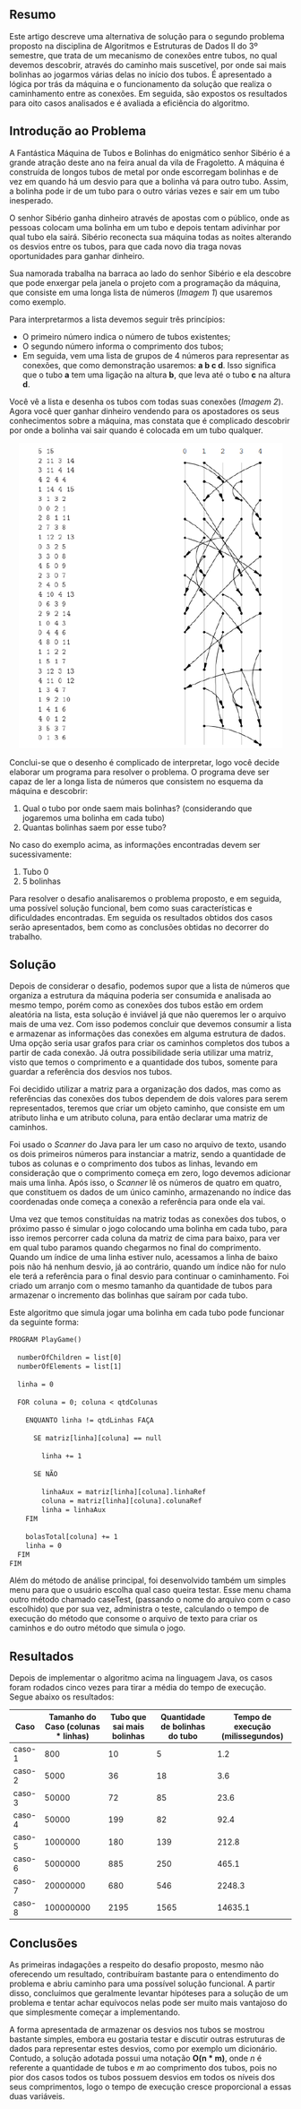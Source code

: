## Resumo

Este artigo descreve uma alternativa de solução para o segundo problema proposto na disciplina de Algoritmos e Estruturas de Dados II do 3º semestre, que trata de um mecanismo de conexões entre tubos, no qual devemos descobrir, através do caminho mais suscetível, por onde sai mais bolinhas ao jogarmos várias delas no início dos tubos. É apresentado a lógica por trás da máquina e o funcionamento da solução que realiza o caminhamento entre as conexões. Em seguida, são expostos os resultados para oito casos analisados e é avaliada a eficiência do algoritmo.

## Introdução ao Problema

A Fantástica Máquina de Tubos e Bolinhas do enigmático senhor Sibério é a grande atração deste ano na feira anual da vila de Fragoletto. A máquina é construída de longos tubos de metal por onde escorregam bolinhas e de vez em quando há um desvio para que a bolinha vá para outro tubo. Assim, a bolinha pode ir de um tubo para o outro várias vezes e sair em um tubo inesperado.

O senhor Sibério ganha dinheiro através de apostas com o público, onde as pessoas colocam uma bolinha em um tubo e depois tentam adivinhar por qual tubo ela sairá. Sibério reconecta sua máquina todas as noites alterando os desvios entre os tubos, para que cada novo dia traga novas oportunidades para ganhar dinheiro. 

Sua namorada trabalha na barraca ao lado do senhor Sibério e ela descobre que pode enxergar pela janela o projeto com a programação da máquina, que consiste em uma longa lista de números (*Imagem 1*) que usaremos como exemplo.

Para interpretarmos a lista devemos seguir três princípios:

* O primeiro número indica o número de tubos existentes;
* O segundo número informa o comprimento dos tubos;
* Em seguida, vem uma lista de grupos de 4 números para representar as conexões, que como demonstração usaremos: **a b c d**.
Isso significa que o tubo **a** tem uma ligação na altura **b**, que leva até o tubo **c** na altura **d**.

Você vê a lista e desenha os tubos com todas suas conexões (*Imagem 2*). Agora você quer ganhar dinheiro vendendo para os apostadores os seus conhecimentos sobre a máquina, mas constata que é complicado descobrir por onde a bolinha vai sair quando é colocada em um tubo qualquer.

<p align="center">
    <img src="assets/Example representation.png">
<p align="center">

Conclui-se que o desenho é complicado de interpretar, logo você decide elaborar um programa para resolver o problema. O programa deve ser capaz de ler a longa lista de números que consistem no esquema da máquina e descobrir:

1. Qual o tubo por onde saem mais bolinhas? (considerando que jogaremos uma bolinha em cada tubo)
2. Quantas bolinhas saem por esse tubo?

No caso do exemplo acima, as informações encontradas devem ser sucessivamente:
1. Tubo 0
2. 5 bolinhas

Para resolver o desafio analisaremos o problema proposto, e em seguida, uma possível solução funcional, bem como suas características e dificuldades encontradas. Em seguida os resultados obtidos dos casos serão apresentados, bem como as conclusões obtidas no decorrer do trabalho.

## Solução

Depois de considerar o desafio, podemos supor que a lista de números que organiza a estrutura da máquina poderia ser consumida e analisada ao mesmo tempo, porém como as conexões dos tubos estão em ordem aleatória na lista, esta solução é inviável já que não queremos ler o arquivo mais de uma vez. Com isso podemos concluir que devemos consumir a lista e armazenar as informações das conexões em alguma estrutura de dados. Uma opção seria usar grafos para criar os caminhos completos dos tubos a partir de cada conexão. Já outra possibilidade seria utilizar uma matriz, visto que temos o comprimento e a quantidade dos tubos, somente para guardar a referência dos desvios nos tubos.

Foi decidido utilizar a matriz para a organização dos dados, mas como as referências das conexões dos tubos dependem de dois valores para serem representados, teremos que criar um objeto caminho, que consiste em um atributo linha e um atributo coluna, para então declarar uma matriz de caminhos.

Foi usado o *Scanner* do Java para ler um caso no arquivo de texto, usando os dois primeiros números para instanciar a matriz, sendo a quantidade de tubos as colunas e o comprimento dos tubos as linhas, levando em consideração que o comprimento começa em zero, logo devemos adicionar mais uma linha. Após isso, o *Scanner* lê os números de quatro em quatro, que constituem os dados de um único caminho, armazenando no índice das coordenadas onde começa a conexão a referência para onde ela vai.

Uma vez que temos constituídas na matriz todas as conexões dos tubos, o próximo passo é simular o jogo colocando uma bolinha em cada tubo, para isso iremos percorrer cada coluna da matriz de cima para baixo, para ver em qual tubo paramos quando chegarmos no final do comprimento. Quando um índice de uma linha estiver nulo, acessamos a linha de baixo pois não há nenhum desvio, já ao contrário, quando um índice não for nulo ele terá a referência para o final desvio para continuar o caminhamento. Foi criado um arranjo com o mesmo tamanho da quantidade de tubos para armazenar o incremento das bolinhas que saíram por cada tubo.

Este algoritmo que simula jogar uma bolinha em cada tubo pode funcionar da seguinte forma:

```
PROGRAM PlayGame()

  numberOfChildren = list[0]
  numberOfElements = list[1]

  linha = 0

  FOR coluna = 0; coluna < qtdColunas
    
    ENQUANTO linha != qtdLinhas FAÇA

      SE matriz[linha][coluna] == null

        linha += 1

      SE NÃO

        linhaAux = matriz[linha][coluna].linhaRef
        coluna = matriz[linha][coluna].colunaRef
        linha = linhaAux
    FIM

    bolasTotal[coluna] += 1
    linha = 0
  FIM
FIM
```

Além do método de análise principal, foi desenvolvido também um simples menu para que o usuário escolha qual caso queira testar. Esse menu chama outro método chamado caseTest, (passando o nome do arquivo com o caso escolhido) que por sua vez, administra o teste, calculando o tempo de execução do método que consome o arquivo de texto para criar os caminhos e do outro método que simula o jogo.

## Resultados

Depois de implementar o algoritmo acima na linguagem Java, os casos foram rodados cinco vezes para tirar a média do tempo de execução. Segue abaixo os resultados:

Caso|Tamanho do Caso (colunas * linhas)|Tubo que sai mais bolinhas|Quantidade de bolinhas do tubo|Tempo de execução (milissegundos)
|---|---|---|---|---|
caso-1|800|10|5|1.2
caso-2|5000|36|18|3.6
caso-3|50000|72|85|23.6
caso-4|50000|199|82|92.4
caso-5|1000000|180|139|212.8
caso-6|5000000|885|250|465.1
caso-7|20000000|680|546|2248.3
caso-8|100000000|2195|1565|14635.1

## Conclusões

As primeiras indagações a respeito do desafio proposto, mesmo não oferecendo um resultado, contribuíram bastante para o entendimento do problema e abriu caminho para uma possível solução funcional. A partir disso, concluímos que geralmente levantar hipóteses para a solução de um problema e tentar achar equívocos nelas pode ser muito mais vantajoso do que simplesmente começar a implementando.

A forma apresentada de armazenar os desvios nos tubos se mostrou bastante simples, embora eu gostaria testar e discutir outras estruturas de dados para representar estes desvios, como por exemplo um dicionário. Contudo, a solução adotada possui uma notação **O(n * m)**, onde *n* é referente a quantidade de tubos e *m* ao comprimento dos tubos, pois no pior dos casos todos os tubos possuem desvios em todos os níveis dos seus comprimentos, logo o tempo de execução cresce proporcional a essas duas variáveis.